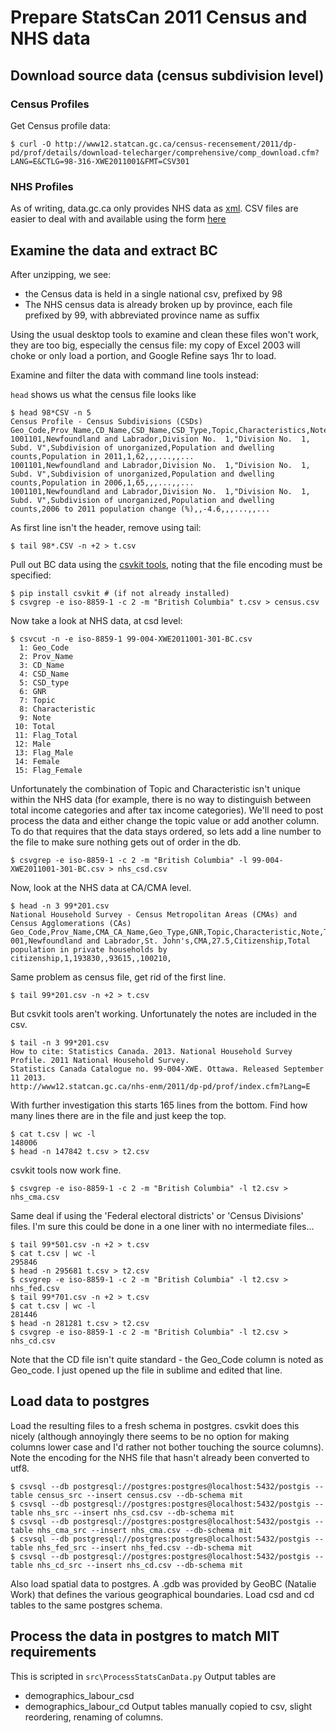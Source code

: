 # Prepare StatsCan 2011 Census and NHS data

## Download source data (census subdivision level)

### Census Profiles
Get Census profile data:
```
$ curl -O http://www12.statcan.gc.ca/census-recensement/2011/dp-pd/prof/details/download-telecharger/comprehensive/comp_download.cfm?LANG=E&CTLG=98-316-XWE2011001&FMT=CSV301
```

### NHS Profiles
As of writing, data.gc.ca only provides NHS data as [xml](http://data.gc.ca/data/en/dataset/219ba84b-07ae-4ae0-bf90-67d0a7544272).
CSV files are easier to deal with and available using the form [here](http://www12.statcan.gc.ca/nhs-enm/2011/dp-pd/prof/details/download-telecharger/comprehensive/comp-csv-tab-nhs-enm.cfm?Lang=E)

## Examine the data and extract BC

After unzipping, we see:

- the Census data is held in a single national csv, prefixed by 98
- The NHS census data is already broken up by province, each file prefixed by 99, with abbreviated province name as suffix

Using the usual desktop tools to examine and clean these files won't work, they are too big, especially the census file: my copy of Excel 2003 will choke or only load a portion, and Google Refine says 1hr to load.  

Examine and filter the data with command line tools instead:

`head` shows us what the census file looks like
```
$ head 98*CSV -n 5
Census Profile - Census Subdivisions (CSDs)
Geo_Code,Prov_Name,CD_Name,CSD_Name,CSD_Type,Topic,Characteristics,Note,Total,Flag_Total,Male,Flag_Male,Female,Flag_Female
1001101,Newfoundland and Labrador,Division No.  1,"Division No.  1, Subd. V",Subdivision of unorganized,Population and dwelling counts,Population in 2011,1,62,,,...,,...
1001101,Newfoundland and Labrador,Division No.  1,"Division No.  1, Subd. V",Subdivision of unorganized,Population and dwelling counts,Population in 2006,1,65,,,...,,...
1001101,Newfoundland and Labrador,Division No.  1,"Division No.  1, Subd. V",Subdivision of unorganized,Population and dwelling counts,2006 to 2011 population change (%),,-4.6,,,...,,...
```

As first line isn't the header, remove using tail:

```
$ tail 98*.CSV -n +2 > t.csv
```

Pull out BC data using the [csvkit tools](http://csvkit.readthedocs.org/en/latest/), noting that the file encoding must be specified:

```
$ pip install csvkit # (if not already installed)
$ csvgrep -e iso-8859-1 -c 2 -m "British Columbia" t.csv > census.csv
```

Now take a look at NHS data, at csd level:
```
$ csvcut -n -e iso-8859-1 99-004-XWE2011001-301-BC.csv
  1: Geo_Code
  2: Prov_Name
  3: CD_Name
  4: CSD_Name
  5: CSD_type
  6: GNR
  7: Topic
  8: Characteristic
  9: Note
 10: Total
 11: Flag_Total
 12: Male
 13: Flag_Male
 14: Female
 15: Flag_Female
```

Unfortunately the combination of Topic and Characteristic isn't unique within the NHS data (for example, there is no way to distinguish between total income categories and after tax income categories). We'll need to post process the data and either change the topic value or add another column. To do that requires that the data stays ordered, so lets add a line number to the file to make sure nothing gets out of order in the db.
```
$ csvgrep -e iso-8859-1 -c 2 -m "British Columbia" -l 99-004-XWE2011001-301-BC.csv > nhs_csd.csv
```

Now, look at the NHS data at CA/CMA level.
```
$ head -n 3 99*201.csv
National Household Survey - Census Metropolitan Areas (CMAs) and Census Agglomerations (CAs)
Geo_Code,Prov_Name,CMA_CA_Name,Geo_Type,GNR,Topic,Characteristic,Note,Total,Flag_Total,Male,Flag_Male,Female,Flag_Female
001,Newfoundland and Labrador,St. John's,CMA,27.5,Citizenship,Total population in private households by citizenship,1,193830,,93615,,100210,
```
Same problem as census file, get rid of the first line.
```
$ tail 99*201.csv -n +2 > t.csv
```
But csvkit tools aren't working. Unfortunately the notes are included in the csv.
```
$ tail -n 3 99*201.csv
How to cite: Statistics Canada. 2013. National Household Survey Profile. 2011 National Household Survey.
Statistics Canada Catalogue no. 99-004-XWE. Ottawa. Released September 11 2013.
http://www12.statcan.gc.ca/nhs-enm/2011/dp-pd/prof/index.cfm?Lang=E
```
With further investigation this starts 165 lines from the bottom.
Find how many lines there are in the file and just keep the top.
```
$ cat t.csv | wc -l
148006
$ head -n 147842 t.csv > t2.csv
```
csvkit tools now work fine.
```
$ csvgrep -e iso-8859-1 -c 2 -m "British Columbia" -l t2.csv > nhs_cma.csv
```
Same deal if using the 'Federal electoral districts' or 'Census Divisions' files. I'm sure this could be done in a one liner with no intermediate files...
```
$ tail 99*501.csv -n +2 > t.csv
$ cat t.csv | wc -l
295846
$ head -n 295681 t.csv > t2.csv
$ csvgrep -e iso-8859-1 -c 2 -m "British Columbia" -l t2.csv > nhs_fed.csv
$ tail 99*701.csv -n +2 > t.csv
$ cat t.csv | wc -l
281446
$ head -n 281281 t.csv > t2.csv
$ csvgrep -e iso-8859-1 -c 2 -m "British Columbia" -l t2.csv > nhs_cd.csv
```
Note that the CD file isn't quite standard - the Geo_Code column is noted as Geo_code. I just opened up the file in sublime and edited that line.

## Load data to postgres
Load the resulting files to a fresh schema in postgres. csvkit does this nicely (although annoyingly there seems to be no option for making columns lower case and I'd rather not bother touching the source columns). Note the encoding for the NHS file that hasn't already been converted to utf8.  

```
$ csvsql --db postgresql://postgres:postgres@localhost:5432/postgis --table census_src --insert census.csv --db-schema mit
$ csvsql --db postgresql://postgres:postgres@localhost:5432/postgis --table nhs_src --insert nhs_csd.csv --db-schema mit
$ csvsql --db postgresql://postgres:postgres@localhost:5432/postgis --table nhs_cma_src --insert nhs_cma.csv --db-schema mit
$ csvsql --db postgresql://postgres:postgres@localhost:5432/postgis --table nhs_fed_src --insert nhs_fed.csv --db-schema mit
$ csvsql --db postgresql://postgres:postgres@localhost:5432/postgis --table nhs_cd_src --insert nhs_cd.csv --db-schema mit
```
Also load spatial data to postgres. A .gdb was provided by GeoBC (Natalie Work) that defines the various geographical boundaries. Load csd and cd tables to the same postgres schema.

## Process the data in postgres to match MIT requirements
This is scripted in `src\ProcessStatsCanData.py`
Output tables are
- demographics_labour_csd
- demographics_labour_cd
Output tables manually copied to csv, slight reordering, renaming of columns.
